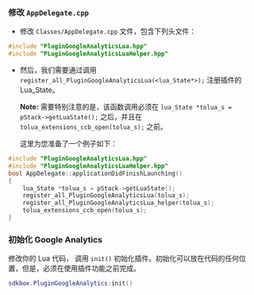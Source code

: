 ### 修改 `AppDelegate.cpp`
* 修改 `Classes/AppDelegate.cpp` 文件，包含下列头文件：
```cpp
#include "PluginGoogleAnalyticsLua.hpp"
#include "PLuginGoogleAnalyticsLuaHelper.hpp"
```

* 然后，我们需要通过调用 `register_all_PluginGoogleAnalyticsLua(<lua_State*>);` 注册插件的 Lua\_State。

  __Note:__ 需要特别注意的是，该函数调用必须在 `lua_State *tolua_s = pStack->getLuaState();` 之后，并且在 `tolua_extensions_ccb_open(tolua_s);` 之前。

    这里为您准备了一个例子如下：
```cpp
#include "PluginGoogleAnalyticsLua.hpp"
#include "PluginGoogleAnalyticsLuaHelper.hpp"
bool AppDelegate::applicationDidFinishLaunching()
{
	lua_State *tolua_s = pStack->getLuaState();
	register_all_PluginGoogleAnalyticsLua(tolua_s);
	register_all_PluginGoogleAnalyticsLua_helper(tolua_s);
	tolua_extensions_ccb_open(tolua_s);
}
```

### 初始化 Google Analytics
修改你的 Lua 代码， 调用 `init()` 初始化插件。初始化可以放在代码的任何位置，但是，必须在使用插件功能之前完成。
```lua
sdkbox.PluginGoogleAnalytics:init()
```
